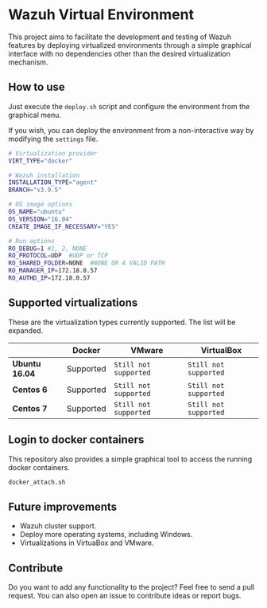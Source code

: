 # Wazuh Virtual Environment

This project aims to facilitate the development and testing of Wazuh features by deploying virtualized environments through a simple graphical interface with no dependencies other than the desired virtualization mechanism.

## How to use

Just execute the `deploy.sh` script and configure the environment from the graphical menu.


If you wish, you can deploy the environment from a non-interactive way by modifying the `settings` file.

``` BASH
# Virtualization provider
VIRT_TYPE="docker"

# Wazuh installation
INSTALLATION_TYPE="agent"
BRANCH="v3.9.5"

# OS image options
OS_NAME="ubuntu"
OS_VERSION="16.04"
CREATE_IMAGE_IF_NECESSARY="YES"

# Run options
RO_DEBUG=1 #1, 2, NONE
RO_PROTOCOL=UDP  #UDP or TCP
RO_SHARED_FOLDER=NONE  #NONE OR A VALID PATH
RO_MANAGER_IP=172.18.0.57
RO_AUTHD_IP=172.18.0.57
```

## Supported virtualizations

These are the virtualization types currently supported. The list will be expanded.

|| Docker | VMware | VirtualBox |
|-|-|-|-|
**Ubuntu 16.04** | Supported | `Still not supported` | `Still not supported` |
**Centos 6** | Supported | `Still not supported` | `Still not supported` |
**Centos 7** | Supported | `Still not supported` | `Still not supported` |

## Login to docker containers

This repository also provides a simple graphical tool to access the running docker containers.

``` BASH
docker_attach.sh
```

## Future improvements

- Wazuh cluster support.
- Deploy more operating systems, including Windows.
- Virtualizations in VirtuaBox and VMware.

## Contribute

Do you want to add any functionality to the project? Feel free to send a pull request. You can also open an issue to contribute ideas or report bugs.